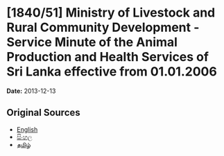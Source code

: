 # [1840/51] Ministry of Livestock and Rural Community Development - Service Minute of the Animal Production and Health Services of Sri Lanka effective from 01.01.2006

**Date:** 2013-12-13

## Original Sources

- [English](https://documents.gov.lk/view/extra-gazettes/2013/12/1840-51_E.pdf)
- [සිංහල](https://documents.gov.lk/view/extra-gazettes/2013/12/1840-51_S.pdf)
- [தமிழ்](https://documents.gov.lk/view/extra-gazettes/2013/12/1840-51_T.pdf)
